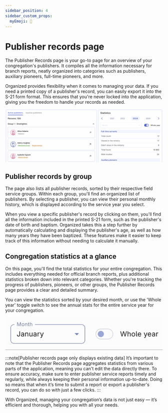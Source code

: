 ```yaml
---
sidebar_position: 4
sidebar_custom_props:
  myEmoji: 📝
---
```


# Publisher records page

The Publisher Records page is your go-to page for an overview of your congregation's publishers. It compiles all the information necessary for branch reports, neatly organized into categories such as publishers, auxiliary pioneers, full-time pioneers, and more.

Organized provides flexibility when it comes to managing your data. If you need a printed copy of a publisher's record, you can easily export it into the S-21 form format. This ensures that you're never locked into the application, giving you the freedom to handle your records as needed.

![Publishers records page in Organized with all the statistics](./img/records-page-overview.png)

## Publisher records by group

The page also lists all publisher records, sorted by their respective field service groups. Within each group, you'll find an organized list of publishers. By selecting a publisher, you can view their personal monthly history, which is displayed according to the service year you select.

When you view a specific publisher's record by clicking on them, you'll find all the information included in the printed S-21 form, such as the publisher's date of birth and baptism. Organized takes this a step further by automatically calculating and displaying the publisher's age, as well as how many years they have been baptized. These features make it easier to keep track of this information without needing to calculate it manually.

## Congregation statistics at a glance

On this page, you'll find the total statistics for your entire congregation. This includes everything needed for official branch reports, plus additional statistics broken down into relevant categories. Whether you're tracking the progress of publishers, pioneers, or other groups, the Publisher Records page provides a clear and detailed summary.

You can view the statistics sorted by your desired month, or use the 'Whole year' toggle switch to see the annual stats for the entire service year for your congregation.

![Publishers statistics overiew on the Publishers records page in Organized app](./img/whole-year-switch.gif)

:::note[Publisher records page only displays existing data]
It’s important to note that the Publisher Records page aggregates statistics from various parts of the application, meaning you can't edit the data directly there. To ensure accuracy, make sure to enter publisher service reports timely and regularly, while always keeping their personal information up-to-date. Doing so means that when it’s time to submit a report or export a publisher's record, you can do so with just a few clicks.
:::

With Organized, managing your congregation’s data is not just easy — it’s efficient and thorough, helping you with all your needs.
